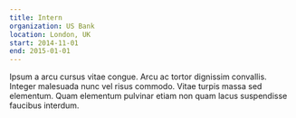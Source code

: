```yaml
---
title: Intern
organization: US Bank
location: London, UK
start: 2014-11-01
end: 2015-01-01
---
```


Ipsum a arcu cursus vitae congue. Arcu ac tortor dignissim convallis. Integer malesuada nunc vel risus commodo. Vitae turpis massa sed elementum. Quam elementum pulvinar etiam non quam lacus suspendisse faucibus interdum.
